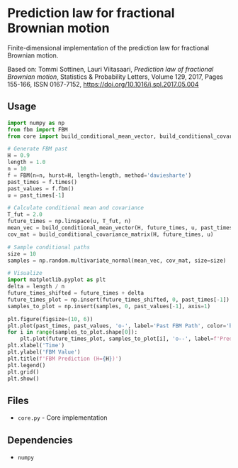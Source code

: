 # Prediction law for fractional Brownian motion

Finite-dimensional implementation of the prediction law for fractional Brownian motion.

Based on: Tommi Sottinen, Lauri Viitasaari, *Prediction law of fractional Brownian motion*, Statistics & Probability Letters, Volume 129, 2017, Pages 155-166, ISSN 0167-7152, https://doi.org/10.1016/j.spl.2017.05.004

## Usage

```python
import numpy as np
from fbm import FBM
from core import build_conditional_mean_vector, build_conditional_covariance_matrix

# Generate FBM past
H = 0.9
length = 1.0
n = 10
f = FBM(n=n, hurst=H, length=length, method='daviesharte')
past_times = f.times()
past_values = f.fbm()
u = past_times[-1]

# Calculate conditional mean and covariance
T_fut = 2.0
future_times = np.linspace(u, T_fut, n)
mean_vec = build_conditional_mean_vector(H, future_times, u, past_times, past_values)
cov_mat = build_conditional_covariance_matrix(H, future_times, u)

# Sample conditional paths
size = 10
samples = np.random.multivariate_normal(mean_vec, cov_mat, size=size)

# Visualize
import matplotlib.pyplot as plt
delta = length / n
future_times_shifted = future_times + delta
future_times_plot = np.insert(future_times_shifted, 0, past_times[-1])
samples_to_plot = np.insert(samples, 0, past_values[-1], axis=1)

plt.figure(figsize=(10, 6))
plt.plot(past_times, past_values, 'o-', label='Past FBM Path', color='blue')
for i in range(samples_to_plot.shape[0]):
    plt.plot(future_times_plot, samples_to_plot[i], 'o--', label=f'Predicted Path {i+1}', alpha=0.7)
plt.xlabel('Time')
plt.ylabel('FBM Value')
plt.title(f'FBM Prediction (H={H})')
plt.legend()
plt.grid()
plt.show()
```

## Files

- `core.py` - Core implementation

## Dependencies

- `numpy`
